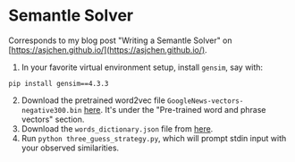 # Semantle Solver
Corresponds to my blog post "Writing a Semantle Solver" on [https://asjchen.github.io/](https://asjchen.github.io/).

1. In your favorite virtual environment setup, install `gensim`, say with:
```
pip install gensim==4.3.3
```
2. Download the pretrained word2vec file `GoogleNews-vectors-negative300.bin` [here](https://code.google.com/archive/p/word2vec/). It's under the "Pre-trained word and phrase vectors" section.
3. Download the `words_dictionary.json` file from [here](https://github.com/dwyl/english-words/blob/master/words_dictionary.json).
4. Run `python three_guess_strategy.py`, which will prompt stdin input with your observed similarities.
